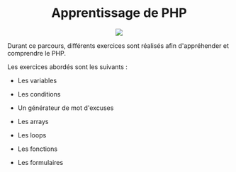 <h1 align="center"> Apprentissage de PHP </h1>

<p align="center">
    <img src="https://img.shields.io/badge/PHP-777BB4?style=for-the-badge&logo=php&logoColor=white">
</p>

Durant ce parcours, différents exercices sont réalisés afin d'appréhender et comprendre le PHP. 

Les exercices abordés sont les suivants : 

* Les variables 

* Les conditions 

* Un générateur de mot d'excuses

* Les arrays

* Les loops

* Les fonctions

* Les formulaires